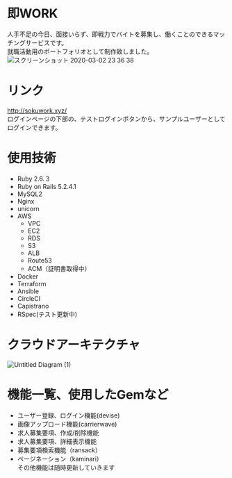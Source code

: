 # 即WORK
人手不足の今日、面接いらず、即戦力でバイトを募集し、働くことのできるマッチングサービスです。<br>
就職活動用のポートフォリオとして制作致しました。<br>
![スクリーンショット 2020-03-02 23 36 38](https://user-images.githubusercontent.com/54785182/75742784-16d54b00-5d52-11ea-8671-bf4262f81af0.png)

# リンク
http://sokuwork.xyz/<br>
ログインページの下部の、テストログインボタンから、サンプルユーザーとしてログインできます。

# 使用技術

- Ruby 2.6.３
- Ruby on Rails 5.2.4.1
- MySQL2
- Nginx
- unicorn
- AWS
  - VPC
  - EC2
  - RDS
  - S3
  - ALB
  - Route53
  - ACM（証明書取得中）
- Docker
- Terraform
- Ansible
- CircleCI
- Capistrano
- RSpec(テスト更新中)


# クラウドアーキテクチャ
![Untitled Diagram (1)](https://user-images.githubusercontent.com/54785182/77249271-37befb00-6c83-11ea-9e5a-5d416c4233f8.png)

# 機能一覧、使用したGemなど
- ユーザー登録、ログイン機能(devise)
- 画像アップロード機能(carrierwave)
- 求人募集要項、作成/削除機能
- 求人募集要項、詳細表示機能
- 募集要項検索機能（ransack）
- ページネーション（kaminari）<br>
その他機能は随時更新していきます
